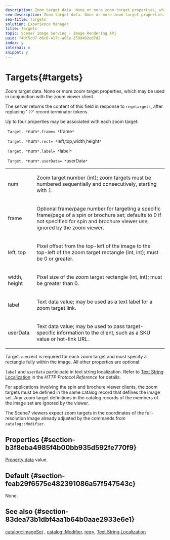 ```yaml
---
description: Zoom target data. None or more zoom target properties, which may be used in conjunction with the zoom viewer client.
seo-description: Zoom target data. None or more zoom target properties, which may be used in conjunction with the zoom viewer client.
seo-title: Targets
solution: Experience Manager
title: Targets
topic: Scene7 Image Serving - Image Rendering API
uuid: f4df5cd7-d6c0-417c-a05e-259d402ed7d2
index: y
internal: n
snippet: y
---
```


# Targets{#targets}

Zoom target data. None or more zoom target properties, which may be used in conjunction with the zoom viewer client.

The server returns the content of this field in response to `req=targets`, after replacing ' `??`' record terminator tokens.

Up to four properties may be associated with each zoom target:

` Target. *`num`*.frame= *`frame`*`

` Target. *`num`*.rect= *`left,top,width,height`*`

` Target. *`num`*.label= *`label`*`

` Target. *`num`*.userData= *`userData`*`

<table id="simpletable_4C20157A7A444DEB9959B335CAFBAEC8"> 
 <tr class="strow"> 
  <td class="stentry"> <p> <span class="codeph"> <span class="varname"> num </span> </span> </p> </td> 
  <td class="stentry"> <p>Zoom target number (int); zoom targets must be numbered sequentially and consecutively, starting with 1. </p> </td> 
 </tr> 
 <tr class="strow"> 
  <td class="stentry"> <p> <span class="codeph"> <span class="varname"> frame </span> </span> </p> </td> 
  <td class="stentry"> <p>Optional frame/page number for targeting a specific frame/page of a spin or brochure set; defaults to 0 if not specified for spin and brochure viewer use; ignored by the zoom viewer. </p> </td> 
 </tr> 
 <tr class="strow"> 
  <td class="stentry"> <p> <span class="codeph"> <span class="varname"> left, top </span> </span> </p> </td> 
  <td class="stentry"> <p>Pixel offset from the top-left of the image to the top-left of the zoom target rectangle (int, int); must be 0 or greater. </p> </td> 
 </tr> 
 <tr class="strow"> 
  <td class="stentry"> <p> <span class="codeph"> <span class="varname"> width, height </span> </span> </p> </td> 
  <td class="stentry"> <p>Pixel size of the zoom target rectangle (int, int); must be greater than 0. </p> </td> 
 </tr> 
 <tr class="strow"> 
  <td class="stentry"> <p> <span class="codeph"> <span class="varname"> label </span> </span> </p> </td> 
  <td class="stentry"> <p>Text data value; may be used as a text label for a zoom target link. </p> </td> 
 </tr> 
 <tr class="strow"> 
  <td class="stentry"> <p> <span class="codeph"> <span class="varname"> userData </span> </span> </p> </td> 
  <td class="stentry"> <p>Text data value; may be used to pass target-specific information to the client, such as a SKU value or hot-link URL. </p> </td> 
 </tr> 
</table>

Target. *`num`*.rect is required for each zoom target and must specify a rectangle fully within the image. All other properties are optional.

*`label`* and *`userData`* participate in text string localization. Refer to [Text String Localization](r_text_string_localization.md#reference_CAE5F6CEA4764762852ACAAB3B7B3527) in the *HTTP Protocol Reference* for details.

For applications involving the spin and brochure viewer clients, the zoom targets must be defined in the same catalog record that defines the image set. Any zoom target definitions in the catalog records of the members of the image set are ignored by the viewer.

The Scene7 viewers expect zoom targets in the coordinates of the full-resolution image already adjusted by the commands from `catalog::Modifier`.

## Properties {#section-b3f8eba4985f4b00bb935d592fe770f9}

[Property data](r_property_data.md#reference_835FF0D97B9C4C24A6E6E74BAE4EDE59) value.

## Default {#section-feab29f6575e482391086a57f547543c}

None.

## See also {#section-83dea73b1dbf4aa1b64b0aae2933e6e1}

[catalog::ImageSet](../../../../../../is_api/image_catalog/image-serving-api-ref/c-image-catalog-reference/c-image-svg-data-reference/c-image-data-reference/r-imageset-cat.md#reference-4764d347afd64afdaede9a74c7565256) , [catalog::Modifier](../../../../../../is_api/image_catalog/image-serving-api-ref/c-image-catalog-reference/c-image-svg-data-reference/c-image-data-reference/r-modifier-cat.md#reference-d2c6884b3a2248fab81a112d27969834), [req=](r_req.md#reference_907CDB4A97034DB7AD94695F25552E76), [Text String Localization](r_text_string_localization.md#reference_CAE5F6CEA4764762852ACAAB3B7B3527) 
